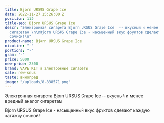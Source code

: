 ```yaml
---
title: Bjorn URSUS Grape Ice
date: 2022-11-27 15:26:00 Z
position: 115
title-seo: Bjorn URSUS Grape Ice
descr: "Электронная сигарета Bjorn URSUS Grape Ice  -- вкусный и менее вредный аналог
  сигаретам \n\nBjorn URSUS Grape Ice - насыщенный вкус фруктов сделают каждую затяжку
  сочной!\n"
product-name: Bjorn URSUS Grape Ice
nicotine: "-"
portions: "-"
gram: "-"
price: 5000
new-price: 2300
brand: VAPE KIT и электронные сигареты
sale: new-snus
taste: виноград
image: "/uploads/8-838571.png"
---
```


Электронная сигарета Bjorn URSUS Grape Ice  -- вкусный и менее вредный аналог сигаретам 

Bjorn URSUS Grape Ice - насыщенный вкус фруктов сделают каждую затяжку сочной!
